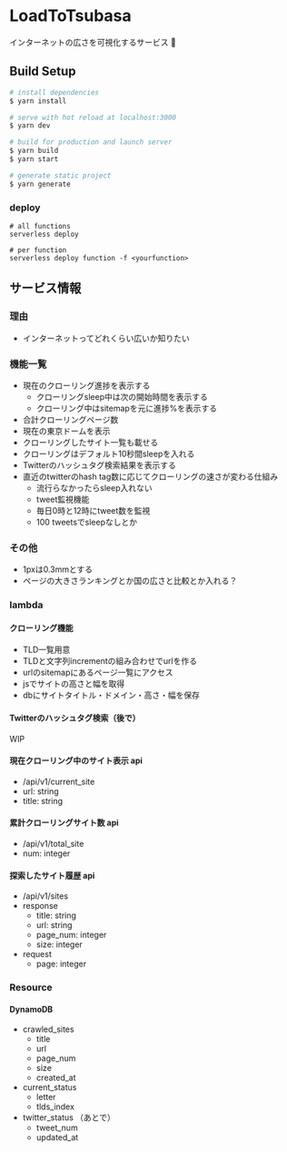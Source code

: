 # LoadToTsubasa
インターネットの広さを可視化するサービス :ocean:

## Build Setup

```bash
# install dependencies
$ yarn install

# serve with hot reload at localhost:3000
$ yarn dev

# build for production and launch server
$ yarn build
$ yarn start

# generate static project
$ yarn generate
```

### deploy
```
# all functions
serverless deploy

# per function
serverless deploy function -f <yourfunction>
```

## サービス情報

### 理由
- インターネットってどれくらい広いか知りたい

### 機能一覧
- 現在のクローリング進捗を表示する
  - クローリングsleep中は次の開始時間を表示する
  - クローリング中はsitemapを元に進捗%を表示する
- 合計クローリングページ数
- 現在の東京ドームを表示
- クローリングしたサイト一覧も載せる
- クローリングはデフォルト10秒間sleepを入れる
- Twitterのハッシュタグ検索結果を表示する
- 直近のtwitterのhash tag数に応じてクローリングの速さが変わる仕組み
  - 流行らなかったらsleep入れない
  - tweet監視機能
  - 毎日0時と12時にtweet数を監視
  - 100 tweetsでsleepなしとか

### その他
- 1pxは0.3mmとする
- ページの大きさランキングとか国の広さと比較とか入れる？

### lambda
#### クローリング機能
- TLD一覧用意
- TLDと文字列incrementの組み合わせでurlを作る
- urlのsitemapにあるページ一覧にアクセス
- jsでサイトの高さと幅を取得
- dbにサイトタイトル・ドメイン・高さ・幅を保存

#### Twitterのハッシュタグ検索（後で）
WIP

#### 現在クローリング中のサイト表示 api
- /api/v1/current_site
- url: string
- title: string

#### 累計クローリングサイト数 api
- /api/v1/total_site
- num: integer

#### 探索したサイト履歴 api
- /api/v1/sites
- response
  - title: string
  - url: string
  - page_num: integer
  - size: integer
- request
  - page: integer

### Resource

#### DynamoDB
- crawled_sites
  - title
  - url
  - page_num
  - size
  - created_at
- current_status
  - letter
  - tlds_index
- twitter_status （あとで）
  - tweet_num
  - updated_at
